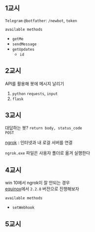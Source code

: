 ## 1교시
`Telegram`
`@botfather`: `/newbot`, `token`

`available methods`
  - `getMe`
  - `sendMessage`
  - `getUpdates`
    - `id`
  
## 2교시
API를 활용해 봇에 메시지 날리기
  1. `python`
    `requests`, `input`
  2. `flask`

## 3교시
대답하는 봇?
`return body, status_code`  
`POST`


[ngrok](https://ngrok.com/) : 인터넷과 내 로걸 서버를 연결

`ngrok.exe` 파일은 사용자 폴더로 옮겨 실행한다

## 4교시
win 10에서 ngrok이 잘 안되는 경우  
[equinox](https://dl.equinox.io/ngrok/ngrok/stable/archive)에서 `2.2.8` 버전으로 진행해보자  

`available methods`
  - `setWebhook`

## 5교시


